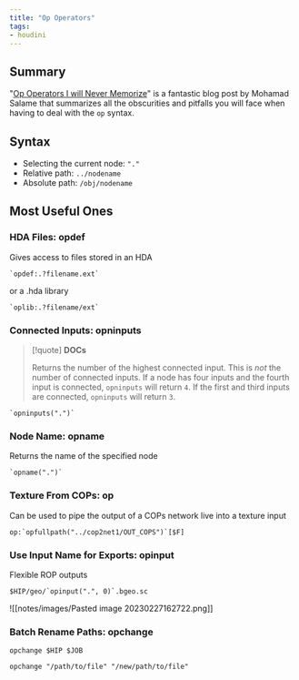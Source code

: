 ```yaml
---
title: "Op Operators"
tags:
- houdini
---
```


## Summary

"[Op Operators I will Never Memorize](https://www.artstation.com/blogs/mohamad_salame1/DlQG/op-operators-i-will-never-memorize)" is a fantastic blog post by Mohamad Salame that summarizes all the obscurities and pitfalls you will face when having to deal with the `op` syntax.

## Syntax

- Selecting the current node: `"."`
- Relative path: `../nodename`
- Absolute path: `/obj/nodename`

## Most Useful Ones

### HDA Files: opdef

Gives access to files stored in an HDA

```hscript
`opdef:.?filename.ext`
```

or a .hda library

```hscript
`oplib:.?filename/ext`
```

### Connected Inputs: opninputs

> [!quote] **DOCs**
> 
> Returns the number of the highest connected input. This is _not_ the number of connected inputs. If a node has four inputs and the fourth input is connected, `opninputs` will return `4`. If the first and third inputs are connected, `opninputs` will return `3`.

```hscript
`opninputs(".")`
```

### Node Name: opname

Returns the name of the specified node

```hscript
`opname(".")`
```

### Texture From COPs: op

Can be used to pipe the output of a COPs network live into a texture input

```hscript
op:`opfullpath("../cop2net1/OUT_COPS")`[$F]
```

### Use Input Name for Exports: opinput

Flexible ROP outputs

```hscript
$HIP/geo/`opinput(".", 0)`.bgeo.sc
```

![[notes/images/Pasted image 20230227162722.png]]

### Batch Rename Paths: opchange

```hscript
opchange $HIP $JOB
```

```hscript
opchange "/path/to/file" "/new/path/to/file"
```